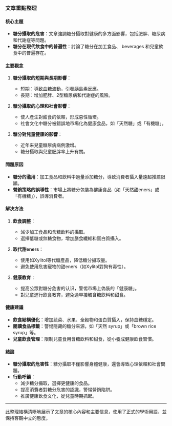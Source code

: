 ### 文章重點整理

#### 核心主題
- **糖分攝取的危害**：文章強調糖分攝取對健康的多方面影響，包括肥胖、糖尿病和代謝症等問題。
- **糖分在現代飲食中的普遍性**：討論了糖分在加工食品、 beverages 和兒童飲食中的普遍存在。

#### 主要觀念
1. **糖分攝取的短期與長期影響**：
   - 短期：導致血糖波動，引發胰島素反應。
   - 長期：增加肥胖、2型糖尿病和代謝症的風險。

2. **糖分攝取的心理和社會影響**：
   - 使人產生對甜食的依賴，形成惡性循環。
   - 社會文化中糖分被錯誤地市場化為健康食品，如「天然糖」或「有機糖」。

3. **糖分對兒童健康的影響**：
   - 近年来兒童糖尿病病例激增。
   - 糖分攝取與兒童肥胖率上升有關。

#### 問題原因
- **糖分的濫用**：加工食品和飲料中過量添加糖分，導致消費者攝入量遠超推薦限額。
- **營銷策略的誤導性**：市場上將糖分包裝為健康食品（如「天然甜eners」或「有機糖」），誤導消費者。

#### 解决方法
1. **飲食調整**：
   - 減少加工食品和含糖飲料的攝取。
   - 選擇低糖或無糖食物，增加膳食纖維和蛋白質攝入。

2. **取代甜eners**：
   - 使用如Xylitol等代糖產品，降低糖分攝取量。
   - 避免使用危害寵物的甜eners（如Xylitol對狗有毒性）。

3. **健康教育**：
   - 提高公眾對糖分危害的认识，警惕市場上偽裝的「健康糖」。
   - 對兒童進行飲食教育，避免過早接觸含糖飲料和甜食。

#### 健康建議
- **飲食結構優化**：增加蔬菜、水果、全穀物和蛋白質攝入，保持血糖穩定。
- **閱讀食品標籤**：警惕隱藏的糖分來源，如「天然 syrup」或「brown rice syrup」等。
- **兒童飲食管理**：限制兒童食用含糖飲料和甜食，從小養成健康飲食習慣。

#### 結論
- **糖分攝取的危害性**：糖分攝取不僅影響身體健康，還會導致心理依賴和社會問題。
- **行動呼籲**：
  - 減少糖分攝取，選擇更健康的食品。
  - 提高消費者對糖分危害的認識，警惕營銷陷阱。
  - 推廣健康飲食文化，從兒童時期抓起。

---

此整理結構清晰地展示了文章的核心內容和主要信息，使用了正式的學術用語，並保持客觀中立的態度。